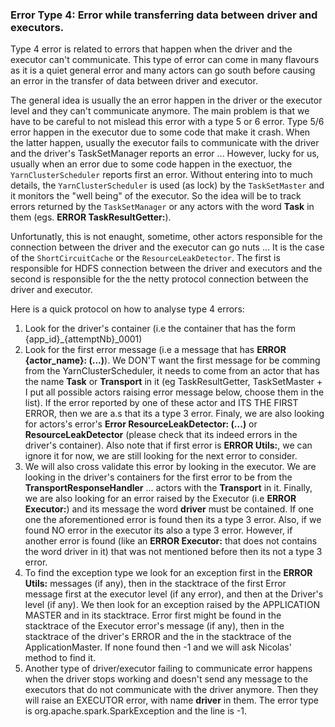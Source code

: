 ### Error Type 4: Error while transferring data between driver and executors.
Type 4 error is related to errors that happen when the driver and the executor can't communicate. This type of error can come in many flavours as it is a quiet general error and many actors can go south before causing an error in the transfer of data between driver and executor. 

The general idea is usually the an error happen in the driver or the executor level and they can't communicate anymore. The main problem is that we have to be careful to not mislead this error with a type 5 or 6 error.  Type 5/6 error happen in the executor due to some code that make it crash. When the latter happen, usually the executor fails to communicate with the driver and the driver's TaskSetManager reports an error ... 
However, lucky for us, usually when an error due to some code happen in the exectuor, the `YarnClusterScheduler` reports first an error. Without entering into to much details, the `YarnClusterScheduler` is used (as lock) by the `TaskSetMaster` and it monitors the "well being" of the executor. 
So the idea will be to track errors returned by the `TaskSetManager` or any actors with the word **Task** in them (egs. **ERROR TaskResultGetter:**). 

Unfortunatly, this is not enaught, sometime, other actors responsible for the connection between the driver and the executor can go nuts ... It is the case of the `ShortCircuitCache` or the `ResourceLeakDetector`. The first is responsible for HDFS connection between the driver and executors and the second is responsible for the the netty protocol connection between the driver and executor. 

Here is a quick protocol on how to analyse type 4 errors: 
1. Look for the driver's container (i.e the container that has the form {app_id}_{attemptNb}_0001)
2. Look for the first error message (i.e a message that has **ERROR {actor_name}: (...)**). We DON'T want the first message for be comming from the YarnClusterScheduler, it needs to come from an actor that has the name **Task** or **Transport** in it (eg TaskResultGetter, TaskSetMaster + I put all possible actors raising error message below, choose them in the list). If the error reported by one of these actor and ITS THE FIRST ERROR, then we are a.s that its a type 3 error.  Finaly, we are also looking for actors's error's **Error ResourceLeakDetector: (...)** or **ResourceLeakDetector** (please check that its indeed errors in the driver's container). Also note that if first error is **ERROR Utils:**, we can ignore it for now, we are still looking for the next error to consider. 
4. We will also cross validate this error by looking in the executor. We are looking in the driver's containers for the first error to be from the **TransportResponseHandler** ... actors with the **Transport** in it.  Finally, we are also looking for an error raised by the Executor (i.e **ERROR Executor:**) and its message the word **driver** must be contained. If one one the aforementioned error is found then its a type 3 error. Also, if we found NO error in the executor its also a type 3 error. However, if another error is found (like an **ERROR Executor:** that does not contains the word driver in it) that was not mentioned before then its not a type 3 error. 
5. To find the exception type we look for an exception first in the **ERROR Utils:** messages (if any), then in the stacktrace of the first Error message first at the executor level (if any error), and then at the Driver's level (if any). We then look for an exception raised by the APPLICATION MASTER and in its stacktrace. Error first might be found in the stacktrace of the Executor error's message (if any), then in the stacktrace of the driver's ERROR and the in the stacktrace of the ApplicationMaster. If none found then -1 and we will ask Nicolas' method to find it. 
6. Another type of driver/executor failing to communicate error happens when the driver stops working and doesn't send any message to the executors that do not communicate with the driver anymore. Then they will raise an EXECUTOR error, with name **driver** in them. The error type is org.apache.spark.SparkException and the line is -1. 

